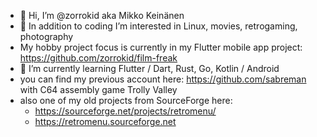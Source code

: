 - 👋 Hi, I’m @zorrokid aka Mikko Keinänen
- 👀 In addition to coding I’m interested in Linux, movies, retrogaming, photography
- My hobby project focus is currently in my Flutter mobile app project: https://github.com/zorrokid/film-freak
- 🌱 I’m currently learning Flutter / Dart, Rust, Go, Kotlin / Android
- you can find my previous account here: https://github.com/sabreman with C64 assembly game Trolly Valley
- also one of my old projects from SourceForge here: 
    - https://sourceforge.net/projects/retromenu/ 
    - https://retromenu.sourceforge.net

<!---
zorrokid/zorrokid is a ✨ special ✨ repository because its `README.md` (this file) appears on your GitHub profile.
You can click the Preview link to take a look at your changes.
--->
